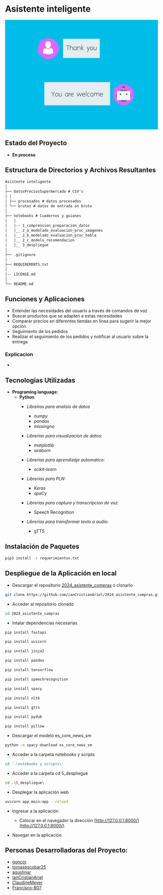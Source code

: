 # Asistente inteligente

![portada](./datos/procesaodos/portada.png)

## Estado del Proyecto
- **En proceso**

## Estructura de Directorios y Archivos Resultantes


    Asistente inteligente
    │
    ├── DatosPreciosSupermercado # CSV's
    | |
    │ ├── procesados # datos procesados
    │ └── brutos # datos de entrada en bruto
    │
    ├── notebooks # Cuadernos y guiones
    |   |
    │   |-- 1_comprension_preparacion_datos
    |   |__ 2_a_modelado_evaluacion_proc_imagenes
    |   |__ 2_b_modelado_evaluacion_proc_habla
    |   |__ 2_c_modelo_recomendacion
    |   |__ 3_despliegue
    │
    ├── .gitignore
    │
    ├── REQUIREMENTS.txt
    |
    │-- LICENSE.md
    │
    └── README.md 


## Funciones y Aplicaciones
- Entender las necesidades del usuario a través de comandos de voz
- Buscar productos que se adapten a estas necesidades
- Comparar precios en diferentes tiendas en línea para sugerir la mejor opción.
- Seguimiento de los pedidos
- Realizar el seguimiento de los pedidos y notificar al usuario sobre la entrega

### Explicacion
- 

## Tecnologías Utilizadas
- **Programing language:**
  - **Python**
    - *Libreiras para analisis de datos*
      - *numpy*
      - *pandas*
      - *missingno*

    - *Librerias para visualizacion de datos:*
      - *matplotlib*
      - *seaborn*

    - *Librerias para aprendizaje automatico:*
      - *scikit-learn*

    - *Librerias para PLN:*
      - *Keras*
      - *spaCy*

    - *Librerias para captura y transcripcion de voz:*
      - Speech Recognition

    - *Librerias para transformar texto a audio:*
      - gTTS

## Instalación de Paquetes
```bash
pip3 install -r requerimientos.txt
```

## Despliegue de la Aplicación en local 

- Descargar el repositorio  [2024_asistente_compras](https://github.com/ianCristianAriel/2024_asistente_compras) o clonarlo 
```bash
git clone https://github.com/ianCristianAriel/2024_asistente_compras.git
```

- Acceder al repositorio clonado
```bash
cd 2024_asistente_compras
```

- Intalar dependencias necesarias
```bash
pip install fastapi 
```
```bash
pip install uvicorn
```
```bash
pip install jinja2 
```
```bash
pip install pandas
```
```bash
pip install tensorflow
```
```bash
pip install speechrecognition
```
```bash
pip install spacy
```
```bash
pip install nltk
```
```bash
pip install gtts
```
```bash
pip install pydub
```

```bash
pip install pillow
```

- Descargar el modelo es_core_news_sm
```bash
python -m spacy download es_core_news_sm
```

- Acceder a la carpeta notebooks y scripts
```bash
cd '.\notebooks y scripts\'
```

- Acceder a la carpeta cd 5_despliegue
```bash
cd .\5_despliegue\
```

- Desplegar la aplicación web 
```bash
uvicorn app.main:app --reload
```

- Ingresar a la aplicación 

    - Colocar en el navegador la dirección [http://127.0.0.1:8000/](http://127.0.0.1:8000/)

- Navegar en la aplicación


## Personas Desarrolladoras del Proyecto:

- [goncor](https://github.com/GonCor)
- [tomasescobar25](https://github.com/tomasescobar25)
- [agustinar](https://github.com/agustinarr)
- [IanCristianAriel](https://github.com/ianCristianAriel)
- [ClaudineMeyer](https://github.com/ClaudineMeyer)
- [Francisco-B07](https://github.com/Francisco-B07)